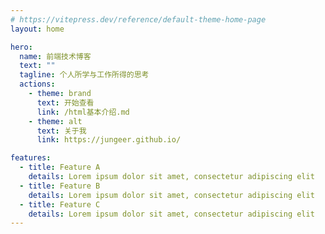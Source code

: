 ```yaml
---
# https://vitepress.dev/reference/default-theme-home-page
layout: home

hero:
  name: 前端技术博客
  text: ""
  tagline: 个人所学与工作所得的思考
  actions:
    - theme: brand
      text: 开始查看
      link: /html基本介绍.md
    - theme: alt
      text: 关于我
      link: https://jungeer.github.io/

features:
  - title: Feature A
    details: Lorem ipsum dolor sit amet, consectetur adipiscing elit
  - title: Feature B
    details: Lorem ipsum dolor sit amet, consectetur adipiscing elit
  - title: Feature C
    details: Lorem ipsum dolor sit amet, consectetur adipiscing elit
---
```

